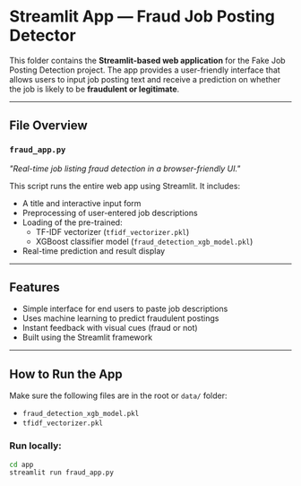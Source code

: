 # Streamlit App — Fraud Job Posting Detector

This folder contains the **Streamlit-based web application** for the Fake Job Posting Detection project. The app provides a user-friendly interface that allows users to input job posting text and receive a prediction on whether the job is likely to be **fraudulent or legitimate**.

---

## File Overview

### `fraud_app.py`
*"Real-time job listing fraud detection in a browser-friendly UI."*

This script runs the entire web app using Streamlit. It includes:
- A title and interactive input form
- Preprocessing of user-entered job descriptions
- Loading of the pre-trained:
  - TF-IDF vectorizer (`tfidf_vectorizer.pkl`)
  - XGBoost classifier model (`fraud_detection_xgb_model.pkl`)
- Real-time prediction and result display

---

## Features

- Simple interface for end users to paste job descriptions
- Uses machine learning to predict fraudulent postings
- Instant feedback with visual cues (fraud or not)
- Built using the Streamlit framework

---

## How to Run the App

Make sure the following files are in the root or `data/` folder:
- `fraud_detection_xgb_model.pkl`
- `tfidf_vectorizer.pkl`

### Run locally:
```bash
cd app
streamlit run fraud_app.py
